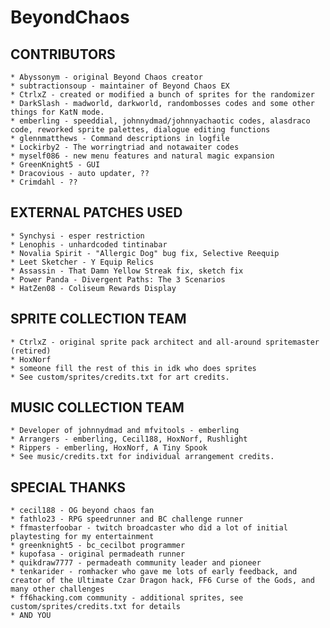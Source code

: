 # BeyondChaos

## CONTRIBUTORS
    * Abyssonym - original Beyond Chaos creator
    * subtractionsoup - maintainer of Beyond Chaos EX
    * CtrlxZ - created or modified a bunch of sprites for the randomizer
    * DarkSlash - madworld, darkworld, randombosses codes and some other things for KatN mode.
    * emberling - speeddial, johnnydmad/johnnyachaotic codes, alasdraco code, reworked sprite palettes, dialogue editing functions
    * glennmatthews - Command descriptions in logfile
    * Lockirby2 - The worringtriad and notawaiter codes
    * myself086 - new menu features and natural magic expansion
	* GreenKnight5 - GUI
    * Dracovious - auto updater, ??
    * Crimdahl - ??
    
## EXTERNAL PATCHES USED
	* Synchysi - esper restriction
	* Lenophis - unhardcoded tintinabar
    * Novalia Spirit - "Allergic Dog" bug fix, Selective Reequip
    * Leet Sketcher - Y Equip Relics
    * Assassin - That Damn Yellow Streak fix, sketch fix
	* Power Panda - Divergent Paths: The 3 Scenarios
	* HatZen08 - Coliseum Rewards Display

## SPRITE COLLECTION TEAM
    * CtrlxZ - original sprite pack architect and all-around spritemaster (retired)
    * HoxNorf
    * someone fill the rest of this in idk who does sprites
    * See custom/sprites/credits.txt for art credits.
    
## MUSIC COLLECTION TEAM
    * Developer of johnnydmad and mfvitools - emberling
    * Arrangers - emberling, Cecil188, HoxNorf, Rushlight
    * Rippers - emberling, HoxNorf, A Tiny Spook
    * See music/credits.txt for individual arrangement credits.
    
## SPECIAL THANKS 
    * cecil188 - OG beyond chaos fan
    * fathlo23 - RPG speedrunner and BC challenge runner
    * ffmasterfoobar - twitch broadcaster who did a lot of initial playtesting for my entertainment
    * greenknight5 - bc_cecilbot programmer
    * kupofasa - original permadeath runner
    * quikdraw7777 - permadeath community leader and pioneer
    * tenkarider - romhacker who gave me lots of early feedback, and creator of the Ultimate Czar Dragon hack, FF6 Curse of the Gods, and many other challenges
    * ff6hacking.com community - additional sprites, see custom/sprites/credits.txt for details
    * AND YOU
